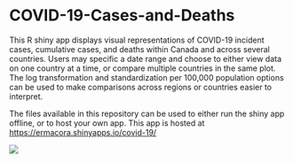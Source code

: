 # COVID-19-Cases-and-Deaths

This R shiny app displays visual representations of COVID-19 incident cases, cumulative cases, and deaths within Canada and across several countries. Users may specific a date range and choose to either view data on one country at a time, or compare multiple countries in the same plot. The log transformation and standardization per 100,000 population options can be used to make comparisons across regions or countries easier to interpret.

The files available in this repository can be used to either run the shiny app offline, or to host your own app. This app is hosted at https://ermacora.shinyapps.io/covid-19/

![](images/shiny-app.png)
